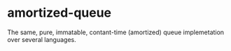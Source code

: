 # amortized-queue
The same, pure, immatable, contant-time (amortized) queue implemetation over several languages.
